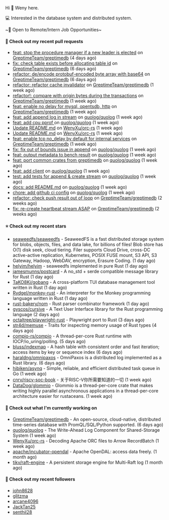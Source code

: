 Hi 👋 Weny here.

💻 Interested in the database system and distributed system.

~🍺 Open to Remote/Intern Job Opportunities~

#### 🔨 Check out my recent pull requests

- [feat: stop the procedure manager if a new leader is elected](https://github.com/GreptimeTeam/greptimedb/pull/2576) on [GreptimeTeam/greptimedb](https://github.com/GreptimeTeam/greptimedb) (4 days ago)
- [fix: check table exists before allocating table id](https://github.com/GreptimeTeam/greptimedb/pull/2546) on [GreptimeTeam/greptimedb](https://github.com/GreptimeTeam/greptimedb) (6 days ago)
- [refactor: de/encode protobuf-encoded byte array with base64](https://github.com/GreptimeTeam/greptimedb/pull/2545) on [GreptimeTeam/greptimedb](https://github.com/GreptimeTeam/greptimedb) (6 days ago)
- [refactor: refactor cache invalidator](https://github.com/GreptimeTeam/greptimedb/pull/2540) on [GreptimeTeam/greptimedb](https://github.com/GreptimeTeam/greptimedb) (1 week ago)
- [refactor!: compare with origin bytes during the transactions](https://github.com/GreptimeTeam/greptimedb/pull/2538) on [GreptimeTeam/greptimedb](https://github.com/GreptimeTeam/greptimedb) (1 week ago)
- [feat: enable no delay for mysql, opentsdb, http](https://github.com/GreptimeTeam/greptimedb/pull/2530) on [GreptimeTeam/greptimedb](https://github.com/GreptimeTeam/greptimedb) (1 week ago)
- [feat: add append log in stream](https://github.com/quolog/quolog/pull/9) on [quolog/quolog](https://github.com/quolog/quolog) (1 week ago)
- [feat: add cpu pprof ](https://github.com/quolog/quolog/pull/8) on [quolog/quolog](https://github.com/quolog/quolog) (1 week ago)
- [Update README.md](https://github.com/WenyXu/orc-rs/pull/8) on [WenyXu/orc-rs](https://github.com/WenyXu/orc-rs) (1 week ago)
- [Update README.md](https://github.com/WenyXu/orc-rs/pull/7) on [WenyXu/orc-rs](https://github.com/WenyXu/orc-rs) (1 week ago)
- [feat: enable tcp no_delay by default for internal services](https://github.com/GreptimeTeam/greptimedb/pull/2527) on [GreptimeTeam/greptimedb](https://github.com/GreptimeTeam/greptimedb) (1 week ago)
- [fix: fix out of bounds issue in append](https://github.com/quolog/quolog/pull/7) on [quolog/quolog](https://github.com/quolog/quolog) (1 week ago)
- [feat: output metadata to bench result](https://github.com/quolog/quolog/pull/6) on [quolog/quolog](https://github.com/quolog/quolog) (1 week ago)
- [feat: port common crates from greptimedb](https://github.com/quolog/quolog/pull/5) on [quolog/quolog](https://github.com/quolog/quolog) (1 week ago)
- [feat: add client](https://github.com/quolog/quolog/pull/4) on [quolog/quolog](https://github.com/quolog/quolog) (1 week ago)
- [test: add tests for append &amp; create stream](https://github.com/quolog/quolog/pull/3) on [quolog/quolog](https://github.com/quolog/quolog) (1 week ago)
- [docs: add README.md](https://github.com/quolog/quolog/pull/2) on [quolog/quolog](https://github.com/quolog/quolog) (1 week ago)
- [chore: add github ci config](https://github.com/quolog/quolog/pull/1) on [quolog/quolog](https://github.com/quolog/quolog) (1 week ago)
- [refactor: check push result out of loop](https://github.com/GreptimeTeam/greptimedb/pull/2511) on [GreptimeTeam/greptimedb](https://github.com/GreptimeTeam/greptimedb) (2 weeks ago)
- [fix: re-create heartbeat stream ASAP](https://github.com/GreptimeTeam/greptimedb/pull/2499) on [GreptimeTeam/greptimedb](https://github.com/GreptimeTeam/greptimedb) (2 weeks ago)

#### ⭐ Check out my recent stars

- [seaweedfs/seaweedfs](https://github.com/seaweedfs/seaweedfs) - SeaweedFS is a fast distributed storage system for blobs, objects, files, and data lake, for billions of files! Blob store has O(1) disk seek, cloud tiering. Filer supports Cloud Drive, cross-DC active-active replication, Kubernetes, POSIX FUSE mount, S3 API, S3 Gateway, Hadoop, WebDAV, encryption, Erasure Coding. (1 day ago)
- [helyim/helyim](https://github.com/helyim/helyim) - seaweedfs implemented in pure Rust (1 day ago)
- [jamesmunns/postcard](https://github.com/jamesmunns/postcard) - A no_std &#43; serde compatible message library for Rust (1 day ago)
- [TaKO8Ki/gobang](https://github.com/TaKO8Ki/gobang) - A cross-platform TUI database management tool written in Rust (1 day ago)
- [Rydgel/monkey-rust](https://github.com/Rydgel/monkey-rust) - An interpreter for the Monkey programming language written in Rust (1 day ago)
- [rust-bakery/nom](https://github.com/rust-bakery/nom) - Rust parser combinator framework (1 day ago)
- [gyscos/cursive](https://github.com/gyscos/cursive) - A Text User Interface library for the Rust programming language (2 days ago)
- [octaltree/playwright-rust](https://github.com/octaltree/playwright-rust) - Playwright port to Rust (3 days ago)
- [str4d/memuse](https://github.com/str4d/memuse) - Traits for inspecting memory usage of Rust types (4 days ago)
- [compio-rs/compio](https://github.com/compio-rs/compio) - A thread-per-core Rust runtime with IOCP/io_uring/polling. (5 days ago)
- [bluss/indexmap](https://github.com/bluss/indexmap) - A hash table with consistent order and fast iteration; access items by key or sequence index (6 days ago)
- [haraldng/omnipaxos](https://github.com/haraldng/omnipaxos) - OmniPaxos is a distributed log implemented as a Rust library. (6 days ago)
- [hibiken/asynq](https://github.com/hibiken/asynq) - Simple, reliable, and efficient distributed task queue in Go (1 week ago)
- [cnrv/riscv-soc-book](https://github.com/cnrv/riscv-soc-book) - 关于RISC-V你所需要知道的一切 (1 week ago)
- [DataDog/glommio](https://github.com/DataDog/glommio) - Glommio is a thread-per-core crate that makes writing highly parallel asynchronous applications in a thread-per-core architecture easier for rustaceans. (1 week ago)

#### 👷 Check out what I'm currently working on

- [GreptimeTeam/greptimedb](https://github.com/GreptimeTeam/greptimedb) - An open-source, cloud-native, distributed time-series database with PromQL/SQL/Python supported. (6 days ago)
- [quolog/quolog](https://github.com/quolog/quolog) - The Write-Ahead Log Component for Shared-Storage System (1 week ago)
- [WenyXu/orc-rs](https://github.com/WenyXu/orc-rs) - Decoding Apache ORC files to Arrow RecordBatch (1 week ago)
- [apache/incubator-opendal](https://github.com/apache/incubator-opendal) - Apache OpenDAL: access data freely. (1 month ago)
- [tikv/raft-engine](https://github.com/tikv/raft-engine) - A persistent storage engine for Multi-Raft log (1 month ago)

#### 👯 Check out my recent followers

- [john8628](https://github.com/john8628)
- [glitzma](https://github.com/glitzma)
- [arcane4096](https://github.com/arcane4096)
- [JackTan25](https://github.com/JackTan25)
- [senthil28](https://github.com/senthil28)


